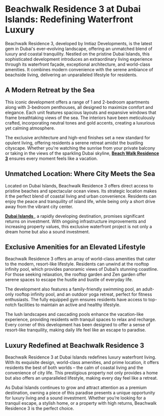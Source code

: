 <head>
  <meta charset="utf-8" />
  <meta name="viewport" content="width=device-width, initial-scale=1" />
  <meta name="google-site-verification" content="3ZfwRxupdrVnwl1Iun2TaaQQhcycUQPfMxzbQXjEpSc" />
</head>

<body>
<h1>Beachwalk Residence 3 at Dubai Islands: Redefining Waterfront Luxury</h1>
<p>Beachwalk Residence 3, developed by Imtiaz Developments, is the latest gem in Dubai's ever-evolving landscape, offering an unmatched blend of luxury and coastal tranquility. Nestled on the pristine Dubai Islands, this sophisticated development introduces an extraordinary living experience through its waterfront façade, exceptional architecture, and world-class amenities. It combines modern convenience with the serene ambiance of beachside living, delivering an unparalleled lifestyle for residents.</p>
<h2>A Modern Retreat by the Sea</h2>
<p>This iconic development offers a range of 1 and 2-bedroom apartments along with 3-bedroom penthouses, all designed to maximize comfort and elegance. Each unit features spacious layouts and expansive windows that frame breathtaking views of the sea. The interiors have been meticulously crafted, incorporating neutral tones and gold accents, creating a luxurious yet calming atmosphere.</p>
<p>The exclusive architecture and high-end finishes set a new standard for opulent living, offering residents a serene retreat amidst the bustling cityscape. Whether you're watching the sunrise from your private balcony or taking in the views of the sparkling Dubai skyline, <a href="https://www.dubaihousing-ae.com/project/beach-walk-residence-3-by-imtiaz-at-dubai-islands/"><strong>Beach Walk Residence 3</strong></a> ensures every moment feels like a vacation.</p>
<h2>Unmatched Location: Where City Meets the Sea</h2>
<p>Located on Dubai Islands, Beachwalk Residence 3 offers direct access to pristine beaches and spectacular ocean views. Its strategic location makes it the perfect blend of coastal living and urban convenience. Residents can enjoy the peace and tranquility of island life, while being only a short drive away from the vibrant city center.</p>
<p><a href="https://www.dubaihousing-ae.com/our-communities/dubai-islands/"><strong>Dubai Islands </strong></a>, a rapidly developing destination, promises significant returns on investment. With ongoing infrastructure improvements and increasing property values, this exclusive waterfront project is not only a dream home but also a sound investment.</p>
<h2>Exclusive Amenities for an Elevated Lifestyle</h2>
<p>Beachwalk Residence 3 offers an array of world-class amenities that cater to the modern, resort-like lifestyle. Residents can unwind at the rooftop infinity pool, which provides panoramic views of Dubai’s stunning coastline. For those seeking relaxation, the rooftop garden and Zen garden offer serene spaces to escape the hustle and bustle of everyday life.</p>
<p>The development also features a family-friendly swimming pool, an adult-only rooftop infinity pool, and an outdoor yoga retreat, perfect for fitness enthusiasts. The fully equipped gym ensures residents have access to top-notch facilities to maintain an active and healthy lifestyle.</p>
<p>The lush landscapes and cascading pools enhance the vacation-like experience, providing residents with tranquil spaces to relax and recharge. Every corner of this development has been designed to offer a sense of resort-like tranquility, making daily life feel like an escape to paradise.</p>
<h2>Luxury Redefined at Beachwalk Residence 3</h2>
<p>Beachwalk Residence 3 at Dubai Islands redefines luxury waterfront living. With its exquisite design, world-class amenities, and prime location, it offers residents the best of both worlds – the calm of coastal living and the convenience of city life. This prestigious property not only provides a home but also offers an unparalleled lifestyle, making every day feel like a retreat.</p>
<p>As Dubai Islands continues to grow and attract attention as a premium destination, owning a piece of this paradise presents a unique opportunity for luxury living and a sound investment. Whether you’re looking for a tranquil escape, a stylish home, or a property with high returns, Beachwalk Residence 3 is the perfect choice.</p>








</body>

</html>
